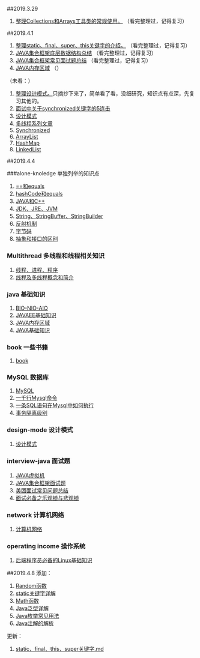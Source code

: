 ##2019.3.29

1. [整理Collections和Arrays工具类的常规使用。](https://github.com/jiuban0513/JavaDatabank/blob/master/docs/java/tools/Collections%E5%92%8CArrays%E5%B7%A5%E5%85%B7%E7%B1%BB%E7%9A%84%E5%B8%B8%E7%94%A8%E6%96%B9%E6%B3%95.md)
（看完整理过，记得复习）

##2019.4.1

1. [整理static、final、super、this关键字的介绍。](https://github.com/jiuban0513/JavaDatabank/blob/master/docs/java/tools/static%E3%80%81final%E3%80%81this%E3%80%81super.md)
（看完整理过，记得复习）
2. [JAVA集合框架底层数据结构总结](https://github.com/jiuban0513/JavaDatabank/blob/master/docs/java/JAVA%E9%9B%86%E5%90%88%E6%A1%86%E6%9E%B6%E5%BA%95%E5%B1%82%E6%95%B0%E6%8D%AE%E7%BB%93%E6%9E%84%E6%80%BB%E7%BB%93.md)
（看完整理过，记得复习）
3. [JAVA集合框架常见面试题总结](https://github.com/jiuban0513/JavaDatabank/blob/master/docs/interview-java/JAVA%E9%9B%86%E5%90%88%E6%A1%86%E6%9E%B6%E5%B8%B8%E8%A7%81%E9%9D%A2%E8%AF%95%E9%A2%98%E6%80%BB%E7%BB%93.md)
（看完整理过，记得复习）
4. [JAVA内存区域]()
（）

（未看：）
1. [整理设计模式。]()只摘抄下来了，简单看了看，没细研究，知识点有点深，先复习其他的。
2. [面试中关于synchronized关键字的5连击]()
3. [设计模式]()
4. [多线程系列文章]()
5. [Synchronized]()
6. [ArrayList]()
7. [HashMap]()
8. [LinkedList]()


##2019.4.4

###alone-knoledge 单独列举的知识点
    
1. [==和equals](https://github.com/jiuban0513/JavaDatabank/blob/master/docs/java/alone-knowledge/%3D%3D%E5%92%8Cequals.md)
2. [hashCode和equals](https://github.com/jiuban0513/JavaDatabank/blob/master/docs/java/alone-knowledge/hashCode%E5%92%8Cequals.md)
3. [JAVA和C++](https://github.com/jiuban0513/JavaDatabank/blob/master/docs/java/alone-knowledge/JAVA%E5%92%8CC%2B%2B.md)
4. [JDK、JRE、JVM](https://github.com/jiuban0513/JavaDatabank/blob/master/docs/java/alone-knowledge/JDK%E3%80%81JRE%E3%80%81JVM.md)
5. [String、StringBuffer、StringBuilder](https://github.com/jiuban0513/JavaDatabank/blob/master/docs/java/alone-knowledge/String%E3%80%81StringBuffer%E3%80%81StringBuilder.md)
6. [反射机制](https://github.com/jiuban0513/JavaDatabank/blob/master/docs/java/alone-knowledge/%E5%8F%8D%E5%B0%84%E6%9C%BA%E5%88%B6.md)
7. [字节码](https://github.com/jiuban0513/JavaDatabank/blob/master/docs/java/alone-knowledge/%E5%AD%97%E8%8A%82%E7%A0%81.md)
8. [抽象和接口的区别](https://github.com/jiuban0513/JavaDatabank/blob/master/docs/java/alone-knowledge/%E6%8A%BD%E8%B1%A1%E5%92%8C%E6%8E%A5%E5%8F%A3%E7%9A%84%E5%8C%BA%E5%88%AB.md)

### Multithread 多线程和线程相关知识
1. [线程、进程、程序](https://github.com/jiuban0513/JavaDatabank/blob/master/docs/java/Multithread/%E7%BA%BF%E7%A8%8B%E3%80%81%E8%BF%9B%E7%A8%8B%E3%80%81%E7%A8%8B%E5%BA%8F.md)
2. [线程及多线程概念和简介](https://github.com/jiuban0513/JavaDatabank/blob/master/docs/java/Multithread/%E7%BA%BF%E7%A8%8B%E5%8F%8A%E5%A4%9A%E7%BA%BF%E7%A8%8B%E6%A6%82%E5%BF%B5%E5%92%8C%E7%AE%80%E4%BB%8B.md)

### java 基础知识
1. [BIO-NIO-AIO](https://github.com/jiuban0513/JavaDatabank/blob/master/docs/java/BIO-NIO-AIO.md)
2. [JAVAEE基础知识](https://github.com/jiuban0513/JavaDatabank/blob/master/docs/java/JAVAEE%E5%9F%BA%E7%A1%80%E7%9F%A5%E8%AF%86.md)
3. [JAVA内存区域](https://github.com/jiuban0513/JavaDatabank/blob/master/docs/java/JAVA%E5%86%85%E5%AD%98%E5%8C%BA%E5%9F%9F.md)
4. [JAVA基础知识](https://github.com/jiuban0513/JavaDatabank/blob/master/docs/java/JAVA%E5%9F%BA%E7%A1%80%E7%9F%A5%E8%AF%86.md)

### book 一些书籍
1. [book](https://github.com/jiuban0513/JavaDatabank/blob/master/docs/book/books.md)

### MySQL 数据库
1. [MySQL](https://github.com/jiuban0513/JavaDatabank/blob/master/docs/database/Mysql/MySQL.md)
2. [一千行Mysql命令](https://github.com/jiuban0513/JavaDatabank/blob/master/docs/database/Mysql/%E4%B8%80%E5%8D%83%E8%A1%8CMysql%E5%91%BD%E4%BB%A4.md)
3. [一条SQL语句在Mysql中如何执行](https://github.com/jiuban0513/JavaDatabank/blob/master/docs/database/Mysql/%E4%B8%80%E6%9D%A1SQL%E8%AF%AD%E5%8F%A5%E5%9C%A8Mysql%E4%B8%AD%E5%A6%82%E4%BD%95%E6%89%A7%E8%A1%8C.md)
4. [事务隔离级别](https://github.com/jiuban0513/JavaDatabank/blob/master/docs/database/Mysql/%E4%BA%8B%E5%8A%A1%E9%9A%94%E7%A6%BB%E7%BA%A7%E5%88%AB.md)

### design-mode 设计模式
1. [设计模式](https://github.com/jiuban0513/JavaDatabank/blob/master/docs/design-mode/%E8%AE%BE%E8%AE%A1%E6%A8%A1%E5%BC%8F.md)

### interview-java 面试题
1. [JAVA虚拟机](https://github.com/jiuban0513/JavaDatabank/blob/master/docs/interview-java/JAVA%E8%99%9A%E6%8B%9F%E6%9C%BA.md)
2. [JAVA集合框架面试题](https://github.com/jiuban0513/JavaDatabank/blob/master/docs/interview-java/JAVA%E9%9B%86%E5%90%88%E6%A1%86%E6%9E%B6%E9%9D%A2%E8%AF%95%E9%A2%98.md)
3. [美团面试常见问题总结](https://github.com/jiuban0513/JavaDatabank/blob/master/docs/interview-java/%E7%BE%8E%E5%9B%A2%E9%9D%A2%E8%AF%95%E5%B8%B8%E8%A7%81%E9%97%AE%E9%A2%98%E6%80%BB%E7%BB%93.md)
4. [面试必备之乐观锁与悲观锁](https://github.com/jiuban0513/JavaDatabank/blob/master/docs/interview-java/%E9%9D%A2%E8%AF%95%E5%BF%85%E5%A4%87%E4%B9%8B%E4%B9%90%E8%A7%82%E9%94%81%E4%B8%8E%E6%82%B2%E8%A7%82%E9%94%81.md)

### network 计算机网络
1. [计算机网络](https://github.com/jiuban0513/JavaDatabank/blob/master/docs/network/%E8%AE%A1%E7%AE%97%E6%9C%BA%E7%BD%91%E7%BB%9C.md)

### operating income 操作系统
1. [后端程序员必备的Linux基础知识](https://github.com/jiuban0513/JavaDatabank/blob/master/docs/operating%20income/%E5%90%8E%E7%AB%AF%E7%A8%8B%E5%BA%8F%E5%91%98%E5%BF%85%E5%A4%87%E7%9A%84Linux%E5%9F%BA%E7%A1%80%E7%9F%A5%E8%AF%86.md)

##2019.4.8
添加：
1. [Random函数]()
2. [static关键字详解]()
3. [Math函数]()
4. [Java泛型详解]()
5. [Java枚举常见用法]()
6. [Java注解的解析]()

更新：
1. [static、final、this、super关键字.md]()

